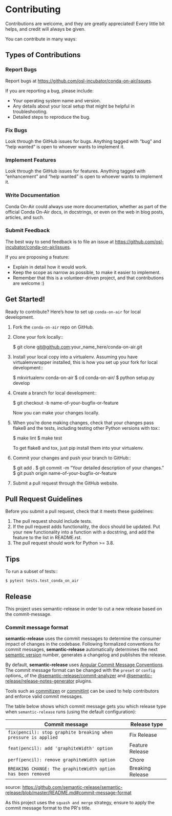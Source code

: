 # Contributing

Contributions are welcome, and they are greatly appreciated! Every
little bit helps, and credit will always be given.

You can contribute in many ways:

## Types of Contributions

### Report Bugs

Report bugs at https://github.com/osl-incubator/conda-on-air/issues.

If you are reporting a bug, please include:

  - Your operating system name and version.
  - Any details about your local setup that might be helpful in
    troubleshooting.
  - Detailed steps to reproduce the bug.

### Fix Bugs

Look through the GitHub issues for bugs. Anything tagged with “bug” and
“help wanted” is open to whoever wants to implement it.

### Implement Features

Look through the GitHub issues for features. Anything tagged with
“enhancement” and “help wanted” is open to whoever wants to implement
it.

### Write Documentation

Conda On-Air could always use more documentation,
whether as part of the official Conda On-Air docs,
in docstrings, or even on the web in blog posts, articles, and such.

### Submit Feedback

The best way to send feedback is to file an issue at
https://github.com/osl-incubator/conda-on-air/issues.

If you are proposing a feature:

  - Explain in detail how it would work.
  - Keep the scope as narrow as possible, to make it easier to
    implement.
  - Remember that this is a volunteer-driven project, and that
    contributions are welcome :)

## Get Started!

Ready to contribute? Here’s how to set up `conda-on-air` for local development.

1.  Fork the `conda-on-air` repo on GitHub.

2.  Clone your fork locally::

    $ git clone git@github.com:your_name_here/conda-on-air.git

3.  Install your local copy into a virtualenv. Assuming you have
    virtualenvwrapper installed, this is how you set up your fork for
    local development::

    $ mkvirtualenv conda-on-air
    $ cd conda-on-air/
    $ python setup.py develop

4.  Create a branch for local development::

    $ git checkout -b name-of-your-bugfix-or-feature

    Now you can make your changes locally.

5.  When you’re done making changes, check that your changes pass flake8
    and the tests, including testing other Python versions with tox::

    $ make lint
    $ make test

    To get flake8 and tox, just pip install them into your virtualenv.

6.  Commit your changes and push your branch to GitHub::

    $ git add . $ git commit -m “Your detailed description of your
    changes.” $ git push origin name-of-your-bugfix-or-feature

7.  Submit a pull request through the GitHub website.

## Pull Request Guidelines

Before you submit a pull request, check that it meets these guidelines:

1.  The pull request should include tests.
2.  If the pull request adds functionality, the docs should be updated.
    Put your new functionality into a function with a docstring, and add
    the feature to the list in README.rst.
3.  The pull request should work for Python >= 3.8.

## Tips

To run a subset of tests::

```
$ pytest tests.test_conda_on_air
```

## Release

This project uses semantic-release in order to cut a new release
based on the commit-message.

### Commit message format

**semantic-release** uses the commit messages to determine the consumer
impact of changes in the codebase. Following formalized conventions for
commit messages, **semantic-release** automatically determines the next
[semantic version](https://semver.org) number, generates a changelog and
publishes the release.

By default, **semantic-release** uses [Angular Commit Message
Conventions](https://github.com/angular/angular/blob/master/CONTRIBUTING.md#-commit-message-format).
The commit message format can be changed with the `preset` or `config`
options_ of the
[@semantic-release/commit-analyzer](https://github.com/semantic-release/commit-analyzer#options)
and
[@semantic-release/release-notes-generator](https://github.com/semantic-release/release-notes-generator#options)
plugins.

Tools such as [commitizen](https://github.com/commitizen/cz-cli) or
[commitlint](https://github.com/conventional-changelog/commitlint) can
be used to help contributors and enforce valid commit messages.

The table below shows which commit message gets you which release type
when `semantic-release` runs (using the default configuration):

| Commit message                                                 | Release type     |
|----------------------------------------------------------------|------------------|
| `fix(pencil): stop graphite breaking when pressure is applied` | Fix Release      |
| `feat(pencil): add 'graphiteWidth' option`                     | Feature Release  |
| `perf(pencil): remove graphiteWidth option`                    | Chore            |
| `BREAKING CHANGE: The graphiteWidth option has been removed`   | Breaking Release |

source:
<https://github.com/semantic-release/semantic-release/blob/master/README.md#commit-message-format>

As this project uses the `squash and merge` strategy, ensure to apply
the commit message format to the PR's title.
